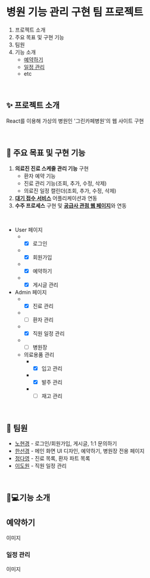# 병원 기능 관리 구현 팀 프로젝트
1. 프로젝트 소개
2. 주요 목표 및 구현 기능
3. 팀원
4. 기능 소개
   - [예약하기](#예약하기)
   - [일정 관리](#일정-관리)
   - etc

</br>

## ✨ 프로젝트 소개
React를 이용해 가상의 병원인 '그린카페병원'의 웹 사이트 구현

</br>

## 📌 주요 목표 및 구현 기능
1. **의료진 진료 스케줄 관리 기능** 구현
    - 환자 예약 기능
    - 진료 관리 기능(조회, 추가, 수정, 삭제)
    - 의료진 일정 캘린더(조회, 추가, 수정, 삭제)
2. <u>**대기 접수 서비스**</u> 어플리케이션과 연동
3. **수주 프로세스** 구현 및 <u>**공급사 관점 웹 페이지**</u>와 연동

</br>

- User 페이지 
  - - [x] 로그인
  - - [x] 회원가입
  - - [x] 예약하기
  - - [x] 게시글 관리
- Admin 페이지
  - - [x] 진료 관리
  - - [ ] 환자 관리
  - - [x] 직원 일정 관리
  - - [ ] 병원장
  - 의료용품 관리
    - - [x] 입고 관리
    - - [x] 발주 관리
    - - [ ] 재고 관리

</br>

## 👬 팀원
- [<u>노현경</u>](https://github.com/nohk1113) - 로그인/회원가입, 게시글, 1:1 문의하기
- [<u>한선경</u>](https://github.com/sunkh964)  - 메인 화면 UI 디자인, 예약하기, 병원장 전용 페이지
- [<u>정다영</u>](https://github.com/da9630jj) - 진료 목록, 환자 파트 목록
- [<u>이도원</u>](https://github.com/nubbp) - 직원 일정 관리


</br>

## 🔧💻기능 소개

## 예약하기
이미지

### 일정 관리
이미지
